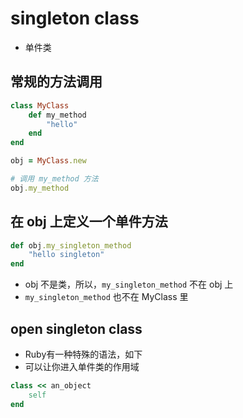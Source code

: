 # singleton class
- 单件类

## 常规的方法调用
```rb
class MyClass
    def my_method
        "hello"
    end
end

obj = MyClass.new

# 调用 my_method 方法
obj.my_method
```

## 在 obj 上定义一个单件方法
```rb
def obj.my_singleton_method
    "hello singleton"
end
```

- obj 不是类，所以，`my_singleton_method` 不在 obj 上
- `my_singleton_method` 也不在 MyClass 里


## open singleton class
- Ruby有一种特殊的语法，如下
- 可以让你进入单件类的作用域
```rb
class << an_object
    self
end
```